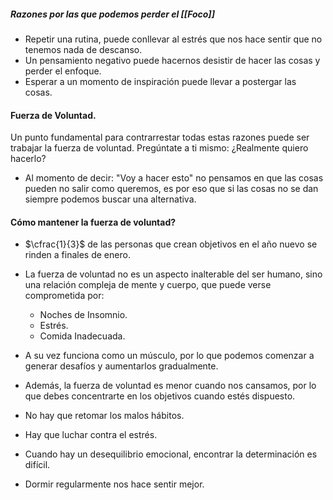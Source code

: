 
##### Razones por las que podemos perder el [[Foco]]

- Repetir una rutina, puede conllevar al estrés que nos hace sentir que no tenemos nada de descanso.
- Un pensamiento negativo puede hacernos desistir de hacer las cosas y perder el enfoque.
- Esperar a un momento de inspiración puede llevar a postergar las cosas.

#### Fuerza de Voluntad.

Un punto fundamental para contrarrestar todas estas razones puede ser trabajar la fuerza de voluntad. Pregúntate a ti mismo: ¿Realmente quiero hacerlo?

- Al momento de decir: "Voy a hacer esto" no pensamos en que las cosas pueden no salir como queremos, es por eso que si las cosas no se dan siempre podemos buscar una alternativa.

#### Cómo mantener la fuerza de voluntad?

- $\cfrac{1}{3}$ de las personas que crean objetivos en el año nuevo se rinden a finales de enero.

- La fuerza de voluntad no es un aspecto inalterable del ser humano, sino una relación compleja de mente y cuerpo, que puede verse comprometida por:
	- Noches de Insomnio.
	- Estrés.
	- Comida Inadecuada.

- A su vez funciona como un músculo, por lo que podemos comenzar a generar desafíos y aumentarlos gradualmente. 
- Además, la fuerza de voluntad es menor cuando nos cansamos, por lo que debes concentrarte en los objetivos cuando estés dispuesto.
- No hay que retomar los malos hábitos.
- Hay que luchar contra el estrés.
- Cuando hay un desequilibrio emocional, encontrar la determinación es difícil.
- Dormir regularmente nos hace sentir mejor.
